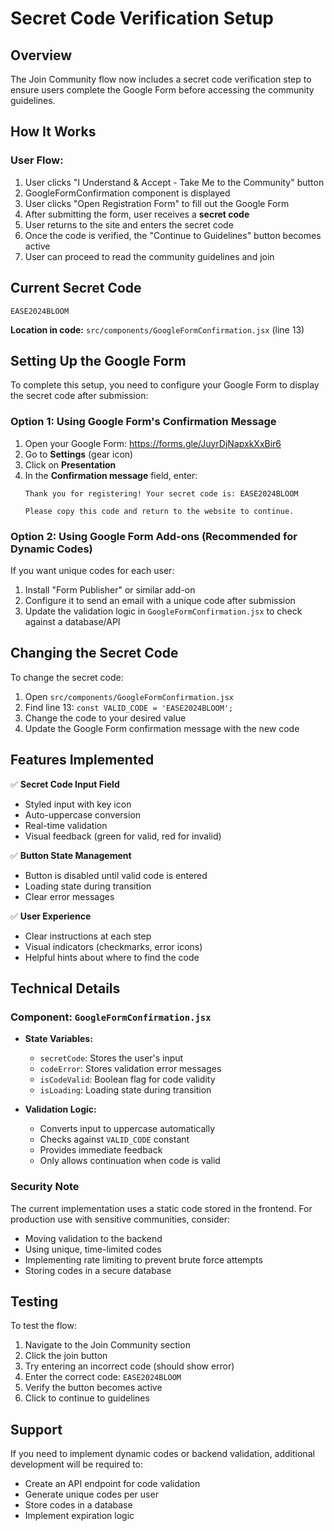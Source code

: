 # Secret Code Verification Setup

## Overview
The Join Community flow now includes a secret code verification step to ensure users complete the Google Form before accessing the community guidelines.

## How It Works

### User Flow:
1. User clicks "I Understand & Accept - Take Me to the Community" button
2. GoogleFormConfirmation component is displayed
3. User clicks "Open Registration Form" to fill out the Google Form
4. After submitting the form, user receives a **secret code**
5. User returns to the site and enters the secret code
6. Once the code is verified, the "Continue to Guidelines" button becomes active
7. User can proceed to read the community guidelines and join

## Current Secret Code
```
EASE2024BLOOM
```

**Location in code:** `src/components/GoogleFormConfirmation.jsx` (line 13)

## Setting Up the Google Form

To complete this setup, you need to configure your Google Form to display the secret code after submission:

### Option 1: Using Google Form's Confirmation Message
1. Open your Google Form: https://forms.gle/JuyrDjNapxkXxBir6
2. Go to **Settings** (gear icon)
3. Click on **Presentation**
4. In the **Confirmation message** field, enter:
   ```
   Thank you for registering! Your secret code is: EASE2024BLOOM
   
   Please copy this code and return to the website to continue.
   ```

### Option 2: Using Google Form Add-ons (Recommended for Dynamic Codes)
If you want unique codes for each user:
1. Install "Form Publisher" or similar add-on
2. Configure it to send an email with a unique code after submission
3. Update the validation logic in `GoogleFormConfirmation.jsx` to check against a database/API

## Changing the Secret Code

To change the secret code:
1. Open `src/components/GoogleFormConfirmation.jsx`
2. Find line 13: `const VALID_CODE = 'EASE2024BLOOM';`
3. Change the code to your desired value
4. Update the Google Form confirmation message with the new code

## Features Implemented

✅ **Secret Code Input Field**
- Styled input with key icon
- Auto-uppercase conversion
- Real-time validation
- Visual feedback (green for valid, red for invalid)

✅ **Button State Management**
- Button is disabled until valid code is entered
- Loading state during transition
- Clear error messages

✅ **User Experience**
- Clear instructions at each step
- Visual indicators (checkmarks, error icons)
- Helpful hints about where to find the code

## Technical Details

### Component: `GoogleFormConfirmation.jsx`
- **State Variables:**
  - `secretCode`: Stores the user's input
  - `codeError`: Stores validation error messages
  - `isCodeValid`: Boolean flag for code validity
  - `isLoading`: Loading state during transition

- **Validation Logic:**
  - Converts input to uppercase automatically
  - Checks against `VALID_CODE` constant
  - Provides immediate feedback
  - Only allows continuation when code is valid

### Security Note
The current implementation uses a static code stored in the frontend. For production use with sensitive communities, consider:
- Moving validation to the backend
- Using unique, time-limited codes
- Implementing rate limiting to prevent brute force attempts
- Storing codes in a secure database

## Testing

To test the flow:
1. Navigate to the Join Community section
2. Click the join button
3. Try entering an incorrect code (should show error)
4. Enter the correct code: `EASE2024BLOOM`
5. Verify the button becomes active
6. Click to continue to guidelines

## Support

If you need to implement dynamic codes or backend validation, additional development will be required to:
- Create an API endpoint for code validation
- Generate unique codes per user
- Store codes in a database
- Implement expiration logic
